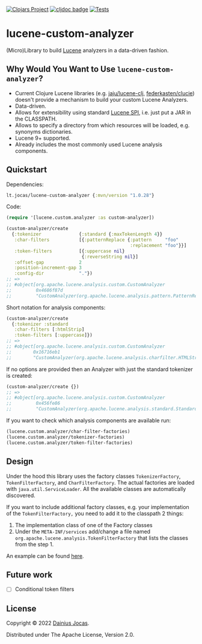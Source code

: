 [![Clojars Project](https://img.shields.io/clojars/v/lt.jocas/lucene-custom-analyzer.svg)](https://clojars.org/lt.jocas/lucene-custom-analyzer)
[![cljdoc badge](https://cljdoc.org/badge/lt.jocas/lucene-custom-analyzer)](https://cljdoc.org/d/lt.jocas/lucene-custom-analyzer/CURRENT)
[![Tests](https://github.com/dainiusjocas/lucene-custom-analyzer/actions/workflows/test.yml/badge.svg)](https://github.com/dainiusjocas/lucene-custom-analyzer/actions/workflows/test.yml)

# lucene-custom-analyzer

(Micro)Library to build [Lucene](https://lucene.apache.org) analyzers in a data-driven fashion.

## Why Would You Want to Use `lucene-custom-analyzer`?

- Current Clojure Lucene libraries (e.g. [jaju/lucene-clj](https://github.com/jaju/lucene-clj), [federkasten/clucie](https://github.com/federkasten/clucie)) doesn't provide a mechanism to build your custom Lucene Analyzers.
- Data-driven.
- Allows for extensibility using standard [Lucene SPI](https://lucene.apache.org/core/9_1_0/core/org/apache/lucene/analysis/AnalysisSPILoader.html), i.e. just put a JAR in the CLASSPATH.
- Allows to specify a directory from which resources will be loaded, e.g. synonyms dictionaries.
- Lucene 9+ supported.
- Already includes the most commonly used Lucene analysis components.

## Quickstart

Dependencies:

```clojure
lt.jocas/lucene-custom-analyzer {:mvn/version "1.0.28"}
```

Code:

```clojure
(require '[lucene.custom.analyzer :as custom-analyzer])

(custom-analyzer/create
  {:tokenizer              {:standard {:maxTokenLength 4}}
   :char-filters           [{:patternReplace {:pattern     "foo"
                                              :replacement "foo"}}]
   :token-filters          [{:uppercase nil}
                            {:reverseString nil}]
   :offset-gap             2
   :position-increment-gap 3
   :config-dir             "."})
;; =>
;; #object[org.apache.lucene.analysis.custom.CustomAnalyzer
;;         0x4686f87d
;;         "CustomAnalyzer(org.apache.lucene.analysis.pattern.PatternReplaceCharFilterFactory@2f1300,org.apache.lucene.analysis.standard.StandardTokenizerFactory@7e71a244,org.apache.lucene.analysis.core.UpperCaseFilterFactory@54e9f0d6,org.apache.lucene.analysis.reverse.ReverseStringFilterFactory@3e494ba7)"]
```

Short notation for analysis components:

```clojure
(custom-analyzer/create
  {:tokenizer :standard
   :char-filters [:htmlStrip]
   :token-filters [:uppercase]})
;; =>
;; #object[org.apache.lucene.analysis.custom.CustomAnalyzer
;;        0x16716eb1
;;        "CustomAnalyzer(org.apache.lucene.analysis.charfilter.HTMLStripCharFilterFactory@4c7f61fa,org.apache.lucene.analysis.standard.StandardTokenizerFactory@6fc69052,org.apache.lucene.analysis.core.UpperCaseFilterFactory@3944ccba)"]
```

If no options are provided then an Analyzer with just the standard tokenizer is created:

```clojure
(custom-analyzer/create {})
;; =>
;; #object[org.apache.lucene.analysis.custom.CustomAnalyzer
;;         0x456fe86
;;         "CustomAnalyzer(org.apache.lucene.analysis.standard.StandardTokenizerFactory@5703f5b3)"]
```

If you want to check which analysis components are available run:

```clojure
(lucene.custom.analyzer/char-filter-factories)
(lucene.custom.analyzer/tokenizer-factories)
(lucene.custom.analyzer/token-filter-factories)
```

## Design

Under the hood this library uses the factory classes `TokenizerFactory`, `TokenFilterFactory`, and `CharFilterFactory`.
The actual factories are loaded with `java.util.ServiceLoader`.
All the available classes are automatically discovered.

If you want to include additional factory classes, e.g. your implementation of the `TokenFilterFactory,` you need to add it to the classpath 2 things:
 1. The implementation class of one of the Factory classes
 2. Under the `META-INF/services` add/change a file named `org.apache.lucene.analysis.TokenFilterFactory` that lists the classes from the step 1.

An example can be found [here](https://github.com/dainiusjocas/lucene-grep/tree/main/modules/raudikko).

## Future work

- [ ] Conditional token filters

## License

Copyright &copy; 2022 [Dainius Jocas](https://www.jocas.lt).

Distributed under The Apache License, Version 2.0.
